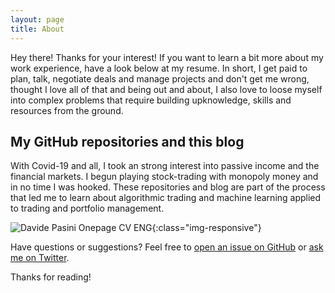 ```yaml
---
layout: page
title: About
---
```


<p class="message">
  Hey there! Thanks for your interest! If you want to learn a bit more about my work experience, have a look below at my resume. In short, I get paid to plan, talk, negotiate deals and manage projects and don't get me wrong, thought I love all of that and being out and about, I also love to loose myself into complex problems that require building upknowledge, skills and resources from the ground.
</p>

## My GitHub repositories and this blog
With Covid-19 and all, I took an strong interest into passive income and the financial markets. I begun playing stock-trading with monopoly money and in no time I was hooked. These repositories and blog are part of the process that led me to learn about algorithmic trading and machine learning applied to trading and portfolio management.


![Davide Pasini Onepage CV ENG](../images/Davide_Pasini_Onepage_CV_ENG.jpg){:class="img-responsive"}


Have questions or suggestions? Feel free to [open an issue on GitHub](https://github.com/poole/issues/new) or [ask me on Twitter](https://twitter.com/mdo).

Thanks for reading!
